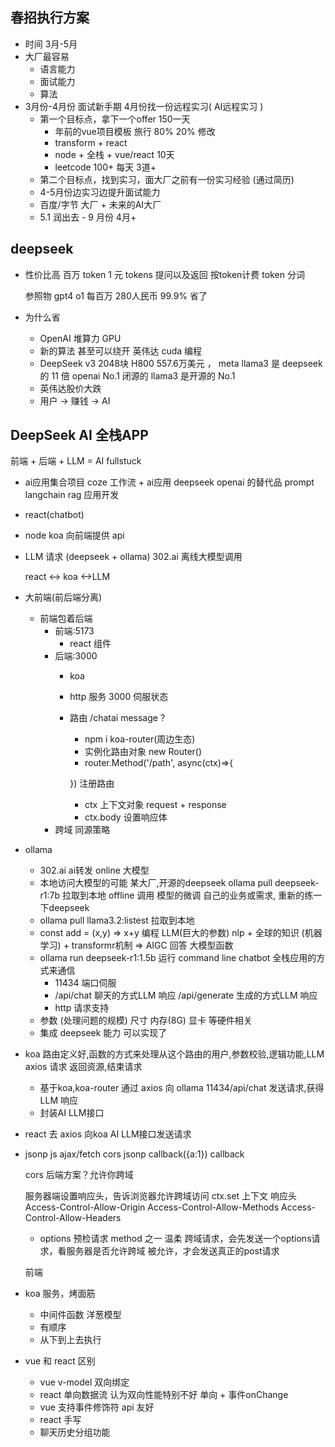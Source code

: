 ## 春招执行方案

- 时间
  3月-5月
- 大厂最容易
  - 语言能力
  - 面试能力
  - 算法
- 3月份-4月份  面试新手期 4月份找一份远程实习( AI远程实习 )
  - 第一个目标点，拿下一个offer 150一天
    - 年前的vue项目模板 旅行 80% 20% 修改
    - transform + react
    - node + 全栈 + vue/react 10天
    - leetcode 100+ 每天 3道+
  - 第二个目标点，找到实习，面大厂之前有一份实习经验 (通过简历)
  - 4-5月份边实习边提升面试能力
  - 百度/字节 大厂 + 未来的AI大厂
  - 5.1 润出去 - 9 月份  4月+

## deepseek
- 性价比高
  百万 token 1 元
  tokens 提问以及返回 按token计费
  token 分词

  参照物 gpt4 o1 每百万 280人民币 99.9% 省了

- 为什么省
  - OpenAI 堆算力 GPU
  - 新的算法 甚至可以绕开 英伟达 cuda 编程
  - DeepSeek v3 2048块 H800 557.6万美元 ， meta llama3 是 deepseek 的 11 倍
    openai No.1 闭源的
    llama3 是开源的 No.1
  - 英伟达股价大跌
  - 用户 -> 赚钱 -> AI

## DeepSeek AI 全栈APP
  前端 + 后端 + LLM = AI fullstuck

- ai应用集合项目
  coze 工作流 + ai应用
  deepseek openai 的替代品 prompt
  langchain rag 应用开发

- react(chatbot)
- node koa
  向前端提供 api
- LLM 请求 (deepseek + ollama) 302.ai
  离线大模型调用

  react <-> koa <->LLM
- 大前端(前后端分离)
  - 前端包着后端
    - 前端:5173
      - react 组件
    - 后端:3000
      - koa
      - http 服务 3000 伺服状态
      - 路由 /chatai message ?
        - npm i koa-router(周边生态)
        - 实例化路由对象 new Router()
        - router.Method('/path', async(ctx)=>{

        }) 注册路由
        - ctx 上下文对象 request + response
        - ctx.body 设置响应体
    - 跨域 同源策略

- ollama
  - 302.ai ai转发 online 大模型
  - 本地访问大模型的可能
    某大厂,开源的deepseek 
    ollama pull deepseek-r1:7b 拉取到本地  offline 调用
    模型的微调 自己的业务或需求, 重新的练一下deepseek
  - ollama pull llama3.2:listest 拉取到本地
  - const add = (x,y) => x+y 编程
    LLM(巨大的参数) nlp + 全球的知识 (机器学习) + transformr机制 => AIGC 回答  大模型函数
  - ollama run deepseek-r1:1.5b 运行
    command line chatbot
    全栈应用的方式来通信
    - 11434 端口伺服
    - /api/chat 聊天的方式LLM 响应
      /api/generate 生成的方式LLM 响应
    - http 请求支持
  - 参数 (处理问题的规模) 尺寸
    内存(8G) 显卡 等硬件相关
  - 集成 deepseek 能力 可以实现了

- koa
  路由定义好,函数的方式来处理从这个路由的用户,参数校验,逻辑功能,LLM axios 请求
  返回资源,结束请求
  - 基于koa,koa-router 通过 axios 向 ollama 11434/api/chat 发送请求,获得LLM 响应
  - 封装AI LLM接口

- react 去 axios 向koa AI LLM接口发送请求

- jsonp
  js ajax/fetch cors
  jsonp <srcipt src=""></srcipt>
  callback({a:1})
  callback

  cors 后端方案？允许你跨域

  服务器端设置响应头，告诉浏览器允许跨域访问
  ctx.set 上下文 响应头
  Access-Control-Allow-Origin
  Access-Control-Allow-Methods
  Access-Control-Allow-Headers
  - options 预检请求 method 之一
    温柔
    跨域请求，会先发送一个options请求，看服务器是否允许跨域
    被允许，才会发送真正的post请求
  
  前端

- koa 服务，烤面筋
  - 中间件函数 洋葱模型
  - 有顺序
  - 从下到上去执行

- vue 和 react 区别
  - vue v-model 双向绑定
  - react 单向数据流 认为双向性能特别不好
    单向 + 事件onChange
  - vue 支持事件修饰符 api 友好
  - react 手写
  - 聊天历史分组功能